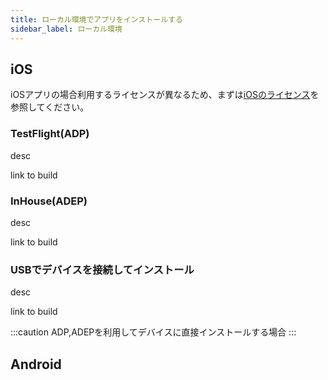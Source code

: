 ```yaml
---
title: ローカル環境でアプリをインストールする
sidebar_label: ローカル環境
---
```


## iOS

iOSアプリの場合利用するライセンスが異なるため、まずは[iOSのライセンス](../resource#ios)を参照してください。


### TestFlight(ADP)

desc

link to build

### InHouse(ADEP)

desc

link to build


### USBでデバイスを接続してインストール

desc

link to build

:::caution
ADP,ADEPを利用してデバイスに直接インストールする場合[](../resource#ライセンスを共有する場合の考慮)
:::

## Android

